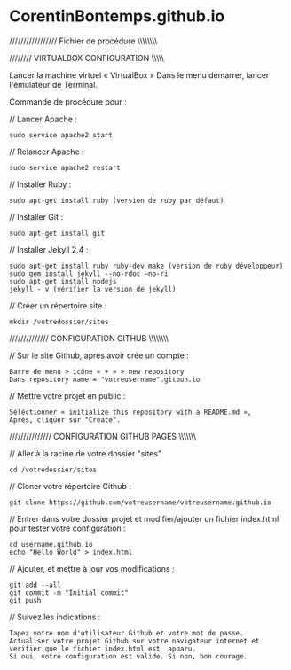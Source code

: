 CorentinBontemps.github.io
==========================


///////////////// Fichier de procédure \\\\\\\\\\\\\\\\


//////// VIRTUALBOX CONFIGURATION \\\\\\\\\\

Lancer la machine virtuel « VirtualBox »
Dans le menu démarrer, lancer l'émulateur de Terminal.

Commande de procédure pour :

// Lancer Apache :
	
	sudo service apache2 start

// Relancer Apache :
	
	sudo service apache2 restart

// Installer Ruby :
	
	sudo apt-get install ruby (version de ruby par défaut)

// Installer Git :
	
	sudo apt-get install git

// Installer Jekyll 2.4 :
	
	sudo apt-get install ruby ruby-dev make (version de ruby développeur)
	sudo gem install jekyll --no-rdoc –no-ri
	sudo apt-get install nodejs
	jekyll - v (vérifier la version de jekyll)

// Créer un répertoire site :
	
	mkdir /votredossier/sites


////////////// CONFIGURATION GITHUB \\\\\\\\\\\\\\\\

// Sur le site Github, après avoir crée un compte :

  	Barre de menu > icône « + » > new repository
	Dans repository name = "votreusername".gitbuh.io
	
// Mettre votre projet en public :
	
	Séléctionner « initialize this repository with a README.md »,
	Après, cliquer sur "Create".
	
	
/////////////// CONFIGURATION GITHUB PAGES \\\\\\\\\\\\\\
	

// Aller à la racine de votre dossier "sites"

	cd /votredossier/sites

// Cloner votre répertoire Github :

	git clone https://github.com/votreusername/votreusername.github.io

// Entrer dans votre dossier projet et modifier/ajouter un fichier index.html pour tester votre configuration :

	cd username.github.io
	echo "Hello World" > index.html

// Ajouter, et mettre à jour vos modifications :

	git add --all
	git commit -m "Initial commit"
	git push

// Suivez les indications : 

	Tapez votre nom d'utilisateur Github et votre mot de passe.
	Actualiser votre projet Github sur votre navigateur internet et verifier que le fichier index.html est 	apparu.
	Si oui, votre configuration est valide. Si non, bon courage.

	
